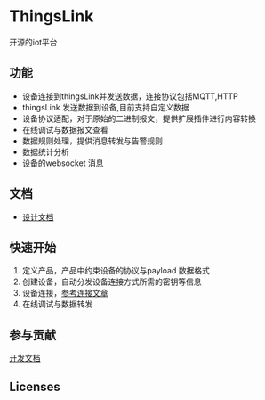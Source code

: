# ThingsLink
开源的iot平台

## 功能

- 设备连接到thingsLink并发送数据，连接协议包括MQTT,HTTP
- thingsLink 发送数据到设备,目前支持自定义数据
- 设备协议适配，对于原始的二进制报文，提供扩展插件进行内容转换
- 在线调试与数据报文查看
- 数据规则处理，提供消息转发与告警规则
- 数据统计分析
- 设备的websocket 消息

## 文档

- [设计文档](things-link-docs/home.md) 

## 快速开始

1. 定义产品，产品中约束设备的协议与payload 数据格式
2. 创建设备，自动分发设备连接方式所需的密钥等信息
3. 设备连接，[参考连接文章](things-link-docs/transport.md)
4. 在线调试与数据转发

## 参与贡献

[开发文档](things-link-docs/develop.md)
## Licenses

